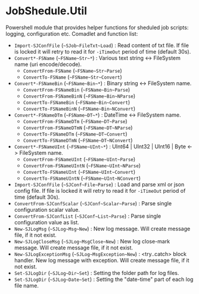 # JobShedule.Util
Powershell module that provides helper functions for sheduled job scripts: logging, configuration etc.
Comadlet and function list: 
- `Import-SJConfFile` (`~SJob~FileTxt~Load`) : Read content of txt file. If file is locked it will retry to read it for `-iTimeOut` period of time (default 30s).
- `Convert*-FSName` (`~FSName~Str~*`) : Various text string <-> FileSystem name (uri encode/decode).
  - `ConvertFrom-FSName` (`~FSName~Str~Parse`)
  - `ConvertTo-FSName`   (`~FSName~Str~Convert`)
- `Convert*-FSNameBin` (`~FSName~Bin~*`) : Binary string <-> FileSystem name.
  - `ConvertFrom-FSNameBin`  (`~FSName~Bin~Parse`)
  - `ConvertFrom-FSNameBinN` (`~FSName~Bin~NParse`)
  - `ConvertTo-FSNameBin`    (`~FSName~Bin~Convert`)
  - `ConvertTo-FSNameBinN`   (`~FSName~Bin~NConvert`)
- `Convert*-FSNameDTm` (`~FSName~DT~*`) : DateTime <-> FileSystem name.
  - `ConvertFrom-FSNameDTm`  (`~FSName~DT~Parse`)
  - `ConvertFrom-FSNameDTmN` (`~FSName~DT~NParse`)
  - `ConvertTo-FSNameDTm`    (`~FSName~DT~Convert`)
  - `ConvertTo-FSNameDTmN`   (`~FSName~DT~NConvert`)
- `Convert*-FSNameUInt` (`~FSName~UInt~*`) : UInt64 | UInt32 | UInt16 | Byte <-> FileSystem name.
  - `ConvertFrom-FSNameUInt`  (`~FSName~UInt~Parse`)
  - `ConvertFrom-FSNameUIntN` (`~FSName~UInt~NParse`)
  - `ConvertTo-FSNameUInt`    (`~FSName~UInt~Convert`)
  - `ConvertTo-FSNameUIntN`   (`~FSName~UInt~NConvert`)
- `Import-SJConfFile` (`~SJConf~File~Parse`) : Load and parse xml or json config file. If file is locked it will retry to read it for `-iTimeOut` period of time (default 30s).
- `ConvertFrom-SJConfScalar` (`~SJConf~Scalar~Parse`) : Parse single configuration scalar value.
- `ConvertFrom-SJConfList` (`~SJConf~List~Parse`) : Parse single configuration value as list.
- `New-SJLogMsg` (`~SJLog~Msg~New`) : New log message. Will create message file, if it not exist.
- `New-SJLogCloseMsg` (`~SJLog~MsgClose~New`) : New log close-mark message. Will create message file, if it not exist.
- `New-SJLogExceptionMsg` (`~SJLog~MsgException~New`) : \<try..catch\> block handler. New log message with exception. Will create message file, if it not exist.
- `Set-SJLogDir` (`~SJLog~Dir~Set`) : Setting the folder path for log files.
- `Set-SJLogDir` (`~SJLog~Date~Set`) : Setting the "date-time" part of each log file name.